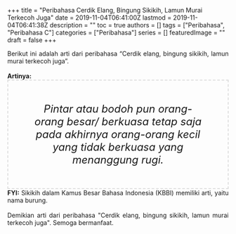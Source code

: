 +++
title = "Peribahasa Cerdik Elang, Bingung Sikikih, Lamun Murai Terkecoh Juga"
date = 2019-11-04T06:41:00Z
lastmod = 2019-11-04T06:41:38Z
description = ""
toc = true
authors = []
tags = ["Peribahasa", "Peribahasa C"]
categories = ["Peribahasa"]
series = []
featuredImage = ""
draft = false
+++

<div dir="ltr" style="text-align: left;" trbidi="on"><div style="text-align: justify;">Berikut ini adalah arti dari peribahasa “Cerdik elang, bingung sikikih, lamun murai terkecoh juga”.</div><br /><div style="text-align: justify;"><b>Artinya:</b></div><div style="border: 2px dashed #ddd; font-size: 24px; height: auto; margin: 0 auto; padding: 50px; text-align: center; width: auto;"><i>Pintar atau bodoh pun orang-orang besar/ berkuasa tetap saja pada akhirnya orang-orang kecil yang tidak berkuasa yang menanggung rugi.</i></div><div style="text-align: justify;"><b>FYI:</b> Sikikih dalam Kamus Besar Bahasa Indonesia (KBBI) memiliki arti, yaitu nama burung.<br /><br /></div><div style="text-align: justify;">Demikian arti dari peribahasa "Cerdik elang, bingung sikikih, lamun murai terkecoh juga". Semoga bermanfaat.</div></div>
